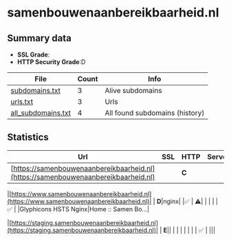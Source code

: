 

# samenbouwenaanbereikbaarheid.nl
## Summary data


 - **SSL Grade**:
 - **HTTP Security Grade**:D


| File       | Count | Info |
|------------|-------|------|
|[subdomains.txt](/data/samenbouwenaanbereikbaarheid.nl/subdomains.txt)|3|Alive subdomains|
|[urls.txt](/data/samenbouwenaanbereikbaarheid.nl/urls.txt)|3|Urls|
|[all_subdomains.txt](/data/samenbouwenaanbereikbaarheid.nl/all_subdomains.txt)|4|All found subdomains (history)|


## Statistics


| Url | SSL | HTTP | Server | Cookie | HSTS | CORS | CTO | CSP | XFO | XXP | RP |FP| Tech |Title |
|--------|-------|-------|------|------|------|------|------|------|------|------|------|------|------|------|
|[https://samenbouwenaanbereikbaarheid.nl](https://samenbouwenaanbereikbaarheid.nl)| | **C**|| |:white_check_mark: | :warning:| | | | | :white_check_mark: | |HSTS||


|[https://www.samenbouwenaanbereikbaarheid.nl](https://www.samenbouwenaanbereikbaarheid.nl)| | **D**|nginx| |:white_check_mark: | :warning:| | | | | :white_check_mark: | |Glyphicons HSTS Nginx|Home :: Samen Bo...|


|[https://staging.samenbouwenaanbereikbaarheid.nl](https://staging.samenbouwenaanbereikbaarheid.nl)| | **E**|| | | | | | | | :white_check_mark: | |||

